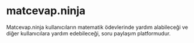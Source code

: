 # matcevap.ninja
 Matcevap.ninja kullanıcıların matematik ödevlerinde yardım alabileceği ve diğer kullanıcılara yardım edebileceği, soru paylaşım platformudur.
